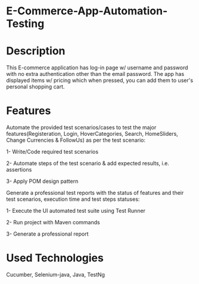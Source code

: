 # E-Commerce-App-Automation-Testing
# Description
 This E-commerce application has log-in page w/ username and password with no extra authentication other than the email password. The app has displayed items w/ pricing which when pressed, you can add them to user's personal shopping cart. 
# Features
Automate the provided test scenarios/cases to test the major features(Registeration, Login, HoverCategories, Search, HomeSliders, Change Currencies & FollowUs) as per the test scenario:

 1- Write/Code required test scenarios     
 
 2- Automate steps of the test scenario & add expected results, i.e. assertions
  
 3- Apply POM design pattern       
 
 Generate a professional test reports with the status of features and their test scenarios, execution time and test steps statuses:

1- Execute the UI automated test suite using Test Runner 

2- Run project with Maven commands

3- Generate a professional report        
# Used Technologies
Cucumber, Selenium-java, Java, TestNg 
